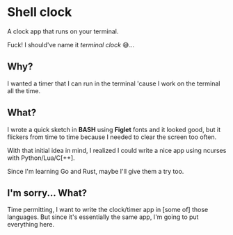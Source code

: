 # Shell clock

A clock app that runs on your terminal.

Fuck! I should've name it _terminal clock_ 😅...

## Why?

I wanted a timer that I can run in the terminal 'cause I work on the terminal all the time.

## What?

I wrote a quick sketch in **BASH** using **Figlet** fonts and it looked good, but it flickers from time to time because I needed to clear the screen too often.

With that initial idea in mind, I realized I could write a nice app using ncurses with Python/Lua/C[++].

Since I'm learning Go and Rust, maybe I'll give them a try too.

## I'm sorry... What?

Time permitting, I want to write the clock/timer app in [some of] those languages. But since it's essentially the same app, I'm going to put everything here.

